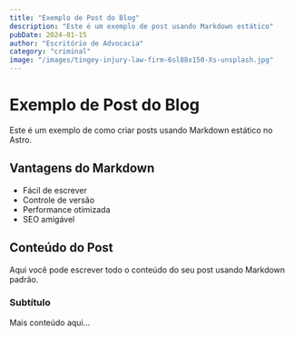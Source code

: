 ```yaml
---
title: "Exemplo de Post do Blog"
description: "Este é um exemplo de post usando Markdown estático"
pubDate: 2024-01-15
author: "Escritório de Advocacia"
category: "criminal"
image: "/images/tingey-injury-law-firm-6sl88x150-Xs-unsplash.jpg"
---
```


# Exemplo de Post do Blog

Este é um exemplo de como criar posts usando Markdown estático no Astro.

## Vantagens do Markdown

- Fácil de escrever
- Controle de versão
- Performance otimizada
- SEO amigável

## Conteúdo do Post

Aqui você pode escrever todo o conteúdo do seu post usando Markdown padrão.

### Subtítulo

Mais conteúdo aqui...